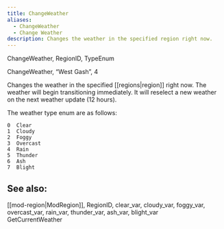 ```yaml
---
title: ChangeWeather
aliases:
  - ChangeWeather
  - Change Weather
description: Changes the weather in the specified region right now.
---
```

ChangeWeather, RegionID, TypeEnum

ChangeWeather, “West Gash”, 4

Changes the weather in the specified [[regions|region]] right now. The weather will begin transitioning immediately. It will reselect a new weather on the next weather update (12 hours).

The weather type enum are as follows:

```
0  Clear
1  Cloudy
2  Foggy
3  Overcast
4  Rain
5  Thunder
6  Ash
7  Blight
```

## See also:
[[mod-region|ModRegion]], RegionID, clear\_var, cloudy\_var, foggy\_var, overcast\_var, rain\_var, thunder\_var, ash\_var, blight\_var  
GetCurrentWeather  
